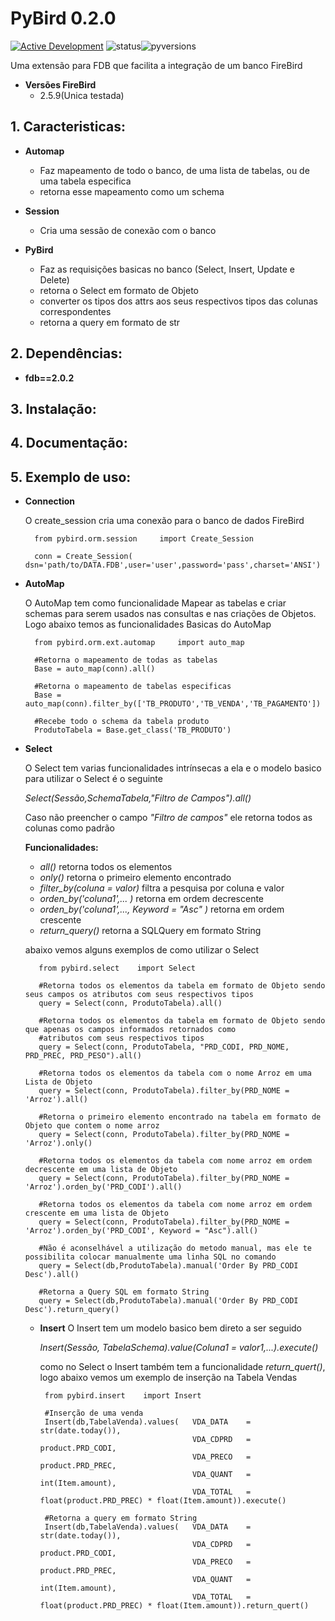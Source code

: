 # PyBird 0.2.0

[![Active Development](https://img.shields.io/badge/Maintenance%20Level-Actively%20Developed-brightgreen.svg)](https://gist.github.com/cheerfulstoic/d107229326a01ff0f333a1d3476e068d)
![status](https://img.shields.io/badge/status-stable-brightgreen.svg)![pyversions](https://img.shields.io/badge/python-3.6%20%7C%203.7%20%7C%203.8%20%7C%203.9%20%7C%203.10-blue)

Uma extensão para FDB que facilita a integração de um banco FireBird

- **Versões FireBird**
  - 2.5.9(Unica testada)
  

## 1. Caracteristicas:

  * **Automap**
      * Faz mapeamento de todo o banco, de uma lista de tabelas, ou de uma tabela especifica
      * retorna esse mapeamento como um schema
      
  * **Session**
      * Cria uma sessão de conexão com o banco

  * **PyBird**
      * Faz as requisições basicas no banco (Select, Insert, Update e Delete)
      * retorna o Select em formato de Objeto
      * converter os tipos dos attrs aos seus respectivos tipos das colunas correspondentes
      * retorna a query em formato de str
   

## 2. Dependências:
   - **fdb==2.0.2**

## 3. Instalação:

## 4. Documentação:

## 5. Exemplo de uso:
  - **Connection**
  
    O create_session cria uma conexão para o banco de dados FireBird
          
          from pybird.orm.session     import Create_Session
          
          conn = Create_Session(  dsn='path/to/DATA.FDB',user='user',password='pass',charset='ANSI') 
  - **AutoMap**
    
    O AutoMap tem como funcionalidade Mapear as tabelas e criar schemas para serem usados nas consultas e nas criações de Objetos.
    Logo abaixo temos as funcionalidades Basicas do AutoMap
          
          from pybird.orm.ext.automap     import auto_map
          
          #Retorna o mapeamento de todas as tabelas
          Base = auto_map(conn).all()
          
          #Retorna o mapeamento de tabelas especificas
          Base = auto_map(conn).filter_by(['TB_PRODUTO','TB_VENDA','TB_PAGAMENTO'])
          
          #Recebe todo o schema da tabela produto
          ProdutoTabela = Base.get_class('TB_PRODUTO')
          
  - **Select**
   
    O Select tem varias funcionalidades intrínsecas a ela e o modelo basico para utilizar o Select é o seguinte
    
    *Select(Sessão,SchemaTabela,"Filtro de Campos").all()*
    
    Caso não preencher o campo *"Filtro de campos"* ele retorna todos as colunas como padrão
    
    **Funcionalidades:**
    
    - *all()* retorna todos os elementos
    - *only()* retorna o primeiro elemento encontrado
    - *filter_by(coluna = valor)* filtra a pesquisa por coluna e valor
    - *orden_by('coluna1',... )* retorna em ordem decrescente
    - *orden_by('coluna1',..., Keyword = "Asc" )* retorna em ordem crescente
    - *return_query()* retorna a SQLQuery em formato String
    
    abaixo vemos alguns exemplos de como utilizar o Select
         
           from pybird.select    import Select
           
           #Retorna todos os elementos da tabela em formato de Objeto sendo seus campos os atributos com seus respectivos tipos
           query = Select(conn, ProdutoTabela).all()
           
           #Retorna todos os elementos da tabela em formato de Objeto sendo que apenas os campos informados retornados como 
           #atributos com seus respectivos tipos
           query = Select(conn, ProdutoTabela, "PRD_CODI, PRD_NOME, PRD_PREC, PRD_PESO").all()
           
           #Retorna todos os elementos da tabela com o nome Arroz em uma Lista de Objeto
           query = Select(conn, ProdutoTabela).filter_by(PRD_NOME = 'Arroz').all()
           
           #Retorna o primeiro elemento encontrado na tabela em formato de Objeto que contem o nome arroz
           query = Select(conn, ProdutoTabela).filter_by(PRD_NOME = 'Arroz').only()
           
           #Retorna todos os elementos da tabela com nome arroz em ordem decrescente em uma lista de Objeto
           query = Select(conn, ProdutoTabela).filter_by(PRD_NOME = 'Arroz').orden_by('PRD_CODI').all()
           
           #Retorna todos os elementos da tabela com nome arroz em ordem crescente em uma lista de Objeto
           query = Select(conn, ProdutoTabela).filter_by(PRD_NOME = 'Arroz').orden_by('PRD_CODI', Keyword = "Asc").all()
           
           #Não é aconselhável a utilização do metodo manual, mas ele te possibilita colocar manualmente uma linha SQL no comando
           query = Select(db,ProdutoTabela).manual('Order By PRD_CODI Desc').all()
           
           #Retorna a Query SQL em formato String
           query = Select(db,ProdutoTabela).manual('Order By PRD_CODI Desc').return_query()
    
    - **Insert**
      O Insert tem um modelo basico bem direto a ser seguido
      
      *Insert(Sessão, TabelaSchema).value(Coluna1 = valor1,...).execute()*
      
      como no Select o Insert também tem a funcionalidade *return_quert()*, logo abaixo vemos um exemplo de inserção na Tabela Vendas
      
      
           from pybird.insert    import Insert
           
           #Inserção de uma venda 
           Insert(db,TabelaVenda).values(   VDA_DATA    = str(date.today()),
                                            VDA_CDPRD   = product.PRD_CODI,
                                            VDA_PRECO   = product.PRD_PREC,
                                            VDA_QUANT   = int(Item.amount),
                                            VDA_TOTAL   = float(product.PRD_PREC) * float(Item.amount)).execute()
                                            
           #Retorna a query em formato String
           Insert(db,TabelaVenda).values(   VDA_DATA    = str(date.today()),
                                            VDA_CDPRD   = product.PRD_CODI,
                                            VDA_PRECO   = product.PRD_PREC,
                                            VDA_QUANT   = int(Item.amount),
                                            VDA_TOTAL   = float(product.PRD_PREC) * float(Item.amount)).return_quert()
           
           
           
           
           
        
